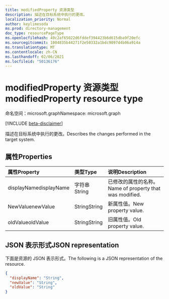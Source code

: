 ```yaml
---
title: modifiedProperty 资源类型
description: 描述在目标系统中执行的更改。
localization_priority: Normal
author: keylimesoda
ms.prod: directory-management
doc_type: resourcePageType
ms.openlocfilehash: 49c2af65022d6fddef394423b6d615dba9f20efc
ms.sourcegitcommit: 1004835b44271f2e50332a1bdc9097d4b06a914a
ms.translationtype: MT
ms.contentlocale: zh-CN
ms.lasthandoff: 02/06/2021
ms.locfileid: "50136176"
---
```

# <a name="modifiedproperty-resource-type"></a><span data-ttu-id="5faa5-103">modifiedProperty 资源类型</span><span class="sxs-lookup"><span data-stu-id="5faa5-103">modifiedProperty resource type</span></span>

<span data-ttu-id="5faa5-104">命名空间：microsoft.graph</span><span class="sxs-lookup"><span data-stu-id="5faa5-104">Namespace: microsoft.graph</span></span>

[!INCLUDE [beta-disclaimer](../../includes/beta-disclaimer.md)]

<span data-ttu-id="5faa5-105">描述在目标系统中执行的更改。</span><span class="sxs-lookup"><span data-stu-id="5faa5-105">Describes the changes performed in the target system.</span></span> 

## <a name="properties"></a><span data-ttu-id="5faa5-106">属性</span><span class="sxs-lookup"><span data-stu-id="5faa5-106">Properties</span></span>

| <span data-ttu-id="5faa5-107">属性</span><span class="sxs-lookup"><span data-stu-id="5faa5-107">Property</span></span>     | <span data-ttu-id="5faa5-108">类型</span><span class="sxs-lookup"><span data-stu-id="5faa5-108">Type</span></span>        | <span data-ttu-id="5faa5-109">说明</span><span class="sxs-lookup"><span data-stu-id="5faa5-109">Description</span></span> |
|:-------------|:------------|:------------|
|<span data-ttu-id="5faa5-110">displayName</span><span class="sxs-lookup"><span data-stu-id="5faa5-110">displayName</span></span>|<span data-ttu-id="5faa5-111">字符串</span><span class="sxs-lookup"><span data-stu-id="5faa5-111">String</span></span>|<span data-ttu-id="5faa5-112">已修改的属性的名称。</span><span class="sxs-lookup"><span data-stu-id="5faa5-112">Name of property that was modified.</span></span>|
|<span data-ttu-id="5faa5-113">NewValue</span><span class="sxs-lookup"><span data-stu-id="5faa5-113">newValue</span></span>|<span data-ttu-id="5faa5-114">String</span><span class="sxs-lookup"><span data-stu-id="5faa5-114">String</span></span>|<span data-ttu-id="5faa5-115">新属性值。</span><span class="sxs-lookup"><span data-stu-id="5faa5-115">New property value.</span></span>|
|<span data-ttu-id="5faa5-116">oldValue</span><span class="sxs-lookup"><span data-stu-id="5faa5-116">oldValue</span></span>|<span data-ttu-id="5faa5-117">String</span><span class="sxs-lookup"><span data-stu-id="5faa5-117">String</span></span>|<span data-ttu-id="5faa5-118">旧属性值。</span><span class="sxs-lookup"><span data-stu-id="5faa5-118">Old property value.</span></span>|

## <a name="json-representation"></a><span data-ttu-id="5faa5-119">JSON 表示形式</span><span class="sxs-lookup"><span data-stu-id="5faa5-119">JSON representation</span></span>

<span data-ttu-id="5faa5-120">下面是资源的 JSON 表示形式。</span><span class="sxs-lookup"><span data-stu-id="5faa5-120">The following is a JSON representation of the resource.</span></span>

<!-- {
  "blockType": "resource",
  "optionalProperties": [

  ],
  "@odata.type": "microsoft.graph.modifiedProperty",
  "baseType": null
}-->

```json
{
  "displayName": "String",
  "newValue": "String",
  "oldValue": "String"
}
```

<!-- uuid: 16cd6b66-4b1a-43a1-adaf-3a886856ed98
2019-02-04 14:57:30 UTC -->
<!-- {
  "type": "#page.annotation",
  "description": "modifiedProperty resource",
  "keywords": "",
  "section": "documentation",
  "tocPath": ""
}-->


